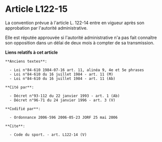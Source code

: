# Article L122-15

La convention prévue à l'article L. 122-14 entre en vigueur après son approbation par l'autorité administrative. 

Elle est réputée approuvée si l'autorité administrative n'a pas fait connaître son opposition dans un délai de deux mois à
compter de sa transmission.

**Liens relatifs à cet article**

	**Anciens textes**:

	  - Loi n°84-610 1984-07-16 art. 11, alinéa 9, 4e et 5e phrases
	  - Loi n°84-610 du 16 juillet 1984 - art. 11 (M)
	  - Loi n°84-610 du 16 juillet 1984 - art. 11 (Ab)

	**Cité par**:

	  - Décret n°93-112 du 22 janvier 1993 - art. 1 (Ab)
	  - Décret n°96-71 du 24 janvier 1996 - art. 3 (V)

	**Codifié par**:

	  - Ordonnance 2006-596 2006-05-23 JORF 25 mai 2006

	**Cite**:

	  - Code du sport. - art. L122-14 (V)
